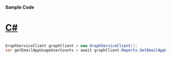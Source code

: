 #### Sample Code
# [C#](#tab/Csharp)

```C#

GraphServiceClient graphClient = new GraphServiceClient();
var getEmailAppUsageUserCounts = await graphClient.Reports.GetEmailAppUsageUserCounts().Request().GetAsync();

```